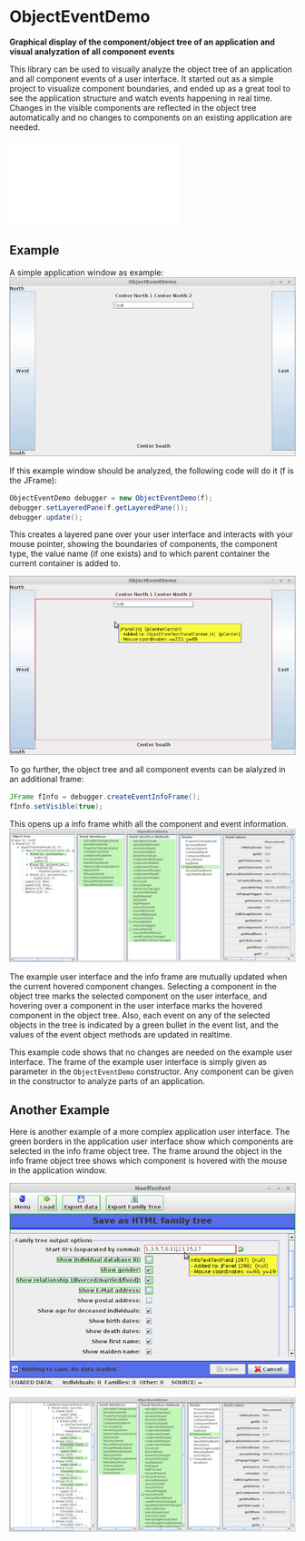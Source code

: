 # ObjectEventDemo

**Graphical display of the component/object tree of an application and visual analyzation of all component events**

This library can be used to visually analyze the object tree of an application and all component events of a user interface. 
It started out as a simple project to visualize component boundaries, and ended up as a great tool to see the application 
structure and watch events happening in real time. Changes in the visible components are reflected in the object tree 
automatically and no changes to components on an existing application are needed.

![Download and start this demo Java application to try it out](ObjectEventDemo.jar)


## Example

A simple application window as example:
![An example user interface](ObjectEventDemo_example.png?raw=true "An example user interface")

If this example window should be analyzed, the following code will do it (f is the JFrame):
```java
ObjectEventDemo debugger = new ObjectEventDemo(f);
debugger.setLayeredPane(f.getLayeredPane());
debugger.update();
```

This creates a layered pane over your user interface and interacts with your mouse pointer, showing the boundaries of components, 
the component type, the value name (if one exists) and to which parent container the current container is added to.

![A user interface with component boundaries and info](ObjectEventDemo.png?raw=true "A user interface with component boundaries and info")


To go further, the object tree and all component events can be alalyzed in an additional frame:
```java
JFrame fInfo = debugger.createEventInfoFrame();
fInfo.setVisible(true);
```

This opens up a info frame whith all the component and event information. 
![Object tree and event info frame](ObjectEventDemo_infopanel.png?raw=true "Object tree and event info frame")


The example user interface and the info frame are mutually updated when the current hovered component changes. Selecting a component 
in the object tree marks the selected component on the user interface, and hovering over a component in the user interface 
marks the hovered component in the object tree. Also, each event on any of the selected objects in the tree is indicated 
by a green bullet in the event list, and the values of the event object methods are updated in realtime.

This example code shows that no changes are needed on the example user interface. The frame of the example user interface is 
simply given as parameter in the `ObjectEventDemo` constructor. Any component can be given in the constructor to analyze 
parts of an application.


## Another Example
Here is another example of a more complex application user interface. The green borders in the application user interface show 
which components are selected in the info frame object tree. The frame around the object in the info frame object tree shows 
which component is hovered with the mouse in the application window.

![A more complex example user interface](ObjectEventDemo_example2.png?raw=true "A more complex example user interface")

![The info frame of the second example](ObjectEventDemo_example2_infopanel.png?raw=true "The info frame of the second example")





